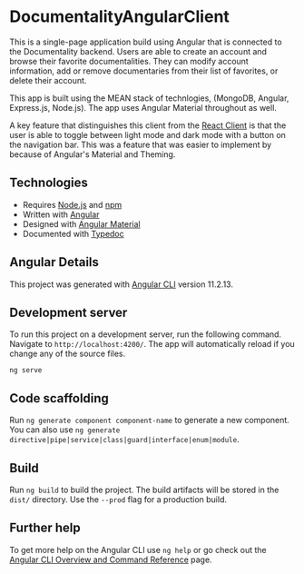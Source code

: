 # DocumentalityAngularClient

This is a single-page application build using Angular that is connected to the Documentality backend. Users are able to create an account and browse their favorite documentalities. They can modify account information, add or remove documentaries from their list of favorites, or delete their account.

This app is built using the MEAN stack of technlogies, (MongoDB, Angular, Express.js, Node.js). The app uses Angular Material throughout as well.

A key feature that distinguishes this client from the [React Client](https://github.com/DeLaTorre-23/documentality-Angular-client/) is that the user is able to toggle between light mode and dark mode with a button on the navigation bar. This was a feature that was easier to implement by because of Angular's Material and Theming.

## Technologies

- Requires [Node.js](https://nodejs.org/en/) and [npm](https://www.npmjs.com)
- Written with [Angular](https://angular.io)
- Designed with [Angular Material](https://v7.material.angular.io)
- Documented with [Typedoc](https://typedoc.org)

## Angular Details

This project was generated with [Angular CLI](https://github.com/angular/angular-cli) version 11.2.13.

## Development server

To run this project on a development server, run the following command. Navigate to `http://localhost:4200/`. The app will automatically reload if you change any of the source files.

```
ng serve

```

## Code scaffolding

Run `ng generate component component-name` to generate a new component. You can also use `ng generate directive|pipe|service|class|guard|interface|enum|module`.

## Build

Run `ng build` to build the project. The build artifacts will be stored in the `dist/` directory. Use the `--prod` flag for a production build.

## Further help

To get more help on the Angular CLI use `ng help` or go check out the [Angular CLI Overview and Command Reference](https://angular.io/cli) page.
